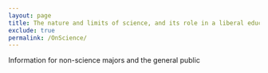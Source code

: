 ```yaml
---
layout: page
title: The nature and limits of science, and its role in a liberal education
exclude: true
permalink: /OnScience/
---
```


Information for non-science majors and the general public

